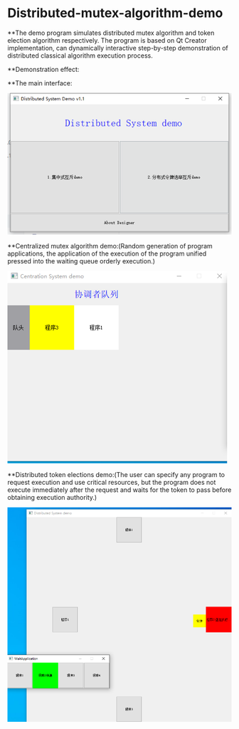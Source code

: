 # Distributed-mutex-algorithm-demo
**The demo program simulates distributed mutex algorithm and token election algorithm respectively. The program is based on Qt Creator implementation, can dynamically interactive step-by-step demonstration of distributed classical algorithm execution process.

**Demonstration effect:

**The main interface:

![image](https://github.com/AllwenWeill/IMG/blob/main/%E6%88%AA%E5%9B%BE5.png)

**Centralized mutex algorithm demo:(Random generation of program applications, the application of the execution of the program unified pressed into the waiting queue orderly execution.)

![image](https://github.com/AllwenWeill/IMG/blob/main/%E6%88%AA%E5%9B%BE6.png)

**Distributed token elections demo:(The user can specify any program to request execution and use critical resources, but the program does not execute immediately after the request and waits for the token to pass before obtaining execution authority.)

![image](https://github.com/AllwenWeill/IMG/blob/main/%E6%88%AA%E5%9B%BE7.png)
